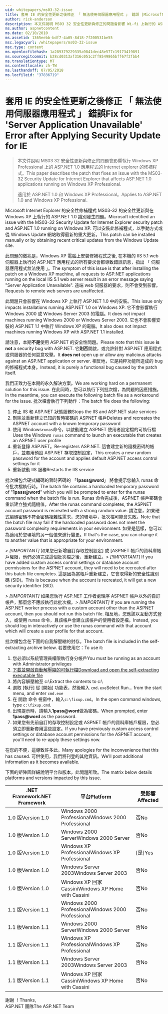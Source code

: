 ```yaml
---
uid: whitepapers/ms03-32-issue
title: 套用 IE 的安全性更新之後修正 「 無法使用伺服器應用程式 」 錯誤 |Microsoft Docs
author: rick-anderson
description: 本文件說明 MS03 32 安全性更新與修正的問題會影響 Wi-fi 上執行的 ASP.NET 1.0 應用程式的 Internet explorer 的修補程式...
ms.author: aspnetcontent
ms.date: 02/10/2010
ms.assetid: 1365eebb-bdf7-4a05-8d18-7f200531be55
msc.legacyurl: /whitepapers/ms03-32-issue
msc.type: content
ms.openlocfilehash: 1a289379229335a9841dec48e577c19173419891
ms.sourcegitcommit: b28cd0313af316c051c2ff8549865bff67f2fbb4
ms.translationtype: MT
ms.contentlocale: zh-TW
ms.lasthandoff: 07/05/2018
ms.locfileid: "37836719"
---
```

<a name="fix-for-server-application-unavailable-error-after-applying-security-update-for-ie"></a><span data-ttu-id="3160c-103">套用 IE 的安全性更新之後修正 「 無法使用伺服器應用程式 」 錯誤</span><span class="sxs-lookup"><span data-stu-id="3160c-103">Fix for 'Server Application Unavailable' Error after Applying Security Update for IE</span></span>
====================
> <span data-ttu-id="3160c-104">本文件說明 MS03 32 安全性更新與修正的問題會影響執行 Windows XP Professional 上的 ASP.NET 1.0 應用程式的 Internet explorer 的修補程式。</span><span class="sxs-lookup"><span data-stu-id="3160c-104">This paper describes the patch that fixes an issue with the MS03-32 Security Update for Internet Explorer that affects ASP.NET 1.0 applications running on Windows XP Professional.</span></span>
> 
> <span data-ttu-id="3160c-105">適用於 ASP.NET 1.0 和 Windows XP Professional。</span><span class="sxs-lookup"><span data-stu-id="3160c-105">Applies to ASP.NET 1.0 and Windows XP Professional.</span></span>


<span data-ttu-id="3160c-106">Microsoft Internet Explorer 的安全性修補程式 MS03-32 的安全性更新與在 Windows XP 上執行的 ASP.NET 1.0 識別發生問題。</span><span class="sxs-lookup"><span data-stu-id="3160c-106">Microsoft identified an issue with the MS03-32 Security Update for Internet Explorer security patch and ASP.NET 1.0 running on Windows XP.</span></span> <span data-ttu-id="3160c-107">可以安裝此修補程式，以手動方式或從 Windows Update 網站取得最新的重大更新。</span><span class="sxs-lookup"><span data-stu-id="3160c-107">This patch can be installed manually or by obtaining recent critical updates from the Windows Update site.</span></span>

<span data-ttu-id="3160c-108">此問題的徵兆是，Windows XP 電腦上安裝修補程式之後, 在本機的 IIS 5.1 web 伺服器上執行的 ASP.NET 應用程式的所有要求會都導致錯誤訊息，指出 「 伺服器應用程式無法使用 」。</span><span class="sxs-lookup"><span data-stu-id="3160c-108">The symptom of this issue is that after installing the patch on a Windows XP machine, all requests to ASP.NET applications running on the local IIS 5.1 web server result in an error message saying "Server Application Unavailable".</span></span> <span data-ttu-id="3160c-109">遠端 web 伺服器的要求，則不會受到影響。</span><span class="sxs-lookup"><span data-stu-id="3160c-109">Requests to remote web servers are unaffected.</span></span>

<span data-ttu-id="3160c-110">此問題只會影響在 Windows XP 上執行 ASP.NET 1.0 中的安裝。</span><span class="sxs-lookup"><span data-stu-id="3160c-110">This issue only impacts installations running ASP.NET 1.0 on Windows XP.</span></span> <span data-ttu-id="3160c-111">它不會影響執行 Windows 2000 或 Windows Server 2003 的電腦。</span><span class="sxs-lookup"><span data-stu-id="3160c-111">It does not impact machines running Windows 2000 or Windows Server 2003.</span></span> <span data-ttu-id="3160c-112">它也不會影響安裝的 ASP.NET 1.1 中執行 Windows XP 的電腦。</span><span class="sxs-lookup"><span data-stu-id="3160c-112">It also does not impact machines running Windows XP with ASP.NET 1.1 installed.</span></span>

<span data-ttu-id="3160c-113">請注意，本期**不是**使用 ASP.NET 的安全性問題。</span><span class="sxs-lookup"><span data-stu-id="3160c-113">Please note that this issue **is not** a security bug with ASP.NET.</span></span> <span data-ttu-id="3160c-114">它**則否**開啟，或允許針對 ASP.NET 應用程式或伺服器的任何惡意攻擊。</span><span class="sxs-lookup"><span data-stu-id="3160c-114">It **does not** open up or allow any malicious attacks against an ASP.NET application or server.</span></span> <span data-ttu-id="3160c-115">相反地，它是純粹功能所造成的 bug 的修補程式本身。</span><span class="sxs-lookup"><span data-stu-id="3160c-115">Instead, it is purely a functional bug caused by the patch itself.</span></span>

<span data-ttu-id="3160c-116">我們正致力在本期的永久解決方案。</span><span class="sxs-lookup"><span data-stu-id="3160c-116">We are working hard on a permanent solution for this issue.</span></span> <span data-ttu-id="3160c-117">在此同時，您可以執行下列批次檔，為問題的因應措施。</span><span class="sxs-lookup"><span data-stu-id="3160c-117">In the meantime, you can execute the following batch file as a workaround for the issue.</span></span> <span data-ttu-id="3160c-118">批次檔會執行下列動作：</span><span class="sxs-lookup"><span data-stu-id="3160c-118">The batch file does the following:</span></span>

1. <span data-ttu-id="3160c-119">停止 IIS 和 ASP.NET 狀態服務</span><span class="sxs-lookup"><span data-stu-id="3160c-119">Stops the IIS and ASP.NET state services</span></span>
2. <span data-ttu-id="3160c-120">刪除並重新建立已知的暫時密碼的 ASPNET 帳戶</span><span class="sxs-lookup"><span data-stu-id="3160c-120">Deletes and recreates the ASPNET account with a known temporary password</span></span>
3. <span data-ttu-id="3160c-121">使用 Windows`runas`命令，以啟動建立 ASPNET 使用者設定檔的可執行檔</span><span class="sxs-lookup"><span data-stu-id="3160c-121">Uses the Windows `runas` command to launch an executable that creates an ASPNET user profile</span></span>
4. <span data-ttu-id="3160c-122">重新登錄 ASP.NET。</span><span class="sxs-lookup"><span data-stu-id="3160c-122">Re-registers ASP.NET.</span></span> <span data-ttu-id="3160c-123">這會建立新的隨機密碼的帳戶，並套用預設 ASP.NET 存取控制設定，</span><span class="sxs-lookup"><span data-stu-id="3160c-123">This creates a new random password for the account and applies default ASP.NET access control settings for it</span></span>
5. <span data-ttu-id="3160c-124">重新啟動 IIS 服務</span><span class="sxs-lookup"><span data-stu-id="3160c-124">Restarts the IIS service</span></span>

<span data-ttu-id="3160c-125">批次檔包含硬式編碼的暫時密碼的 「<strong>1pass@word</strong>」 將會提示您輸入 runas 命令批次檔執行時。</span><span class="sxs-lookup"><span data-stu-id="3160c-125">The batch file contains a hardcoded temporary password of "<strong>1pass@word</strong>" which you will be prompted to enter for the runas command when the batch file is run.</span></span> <span data-ttu-id="3160c-126">Runas 命令完成後，ASPNET 帳戶密碼會重新建立強式隨機值。</span><span class="sxs-lookup"><span data-stu-id="3160c-126">After the runas command completes, the ASPNET account password is recreated with a strong random value.</span></span> <span data-ttu-id="3160c-127">請注意，如果硬式編碼密碼不符合密碼複雜性需求，您的環境中，批次檔可能會失敗。</span><span class="sxs-lookup"><span data-stu-id="3160c-127">Note that the batch file may fail if the hardcoded password does not meet the password complexity requirements in your environment.</span></span> <span data-ttu-id="3160c-128">如果是這樣，您可以為適用於您環境的另一個值來進行變更。</span><span class="sxs-lookup"><span data-stu-id="3160c-128">If that's the case, you can change it to another value that is appropriate for your environment.</span></span>

<span data-ttu-id="3160c-129">*> [!IMPORTANT]* 如果您已新增自訂存取控制設定] 或 [ASPNET 帳戶的資料庫帳戶權限，他們必須完成這個批次檔之後，重新建立。</span><span class="sxs-lookup"><span data-stu-id="3160c-129">*> [!IMPORTANT]* If you have added custom access control settings or database account permissions for the ASPNET account, they will need to be recreated after this batch file completes.</span></span> <span data-ttu-id="3160c-130">這是因為當帳戶重新建立，它會取得新的安全性識別碼 (SID)。</span><span class="sxs-lookup"><span data-stu-id="3160c-130">This is because when the account is recreated, it will get a new security identifier (SID).</span></span>

<span data-ttu-id="3160c-131">*> [!IMPORTANT]* 如果您執行 ASP.NET 工作者處理序 ASPNET 帳戶以外的自訂帳戶，那麼您不應該執行此批次檔。</span><span class="sxs-lookup"><span data-stu-id="3160c-131">*> [!IMPORTANT]* If you are running the ASP.NET worker process with a custom account other than the ASPNET account, then you should not run this batch file.</span></span> <span data-ttu-id="3160c-132">相反地，您應該以互動方式登入，或使用 runas 命令，且該帳戶會建立該帳戶的使用者設定檔。</span><span class="sxs-lookup"><span data-stu-id="3160c-132">Instead, you should log in interactively or use the runas command with that account which will create a user profile for that account.</span></span>

<span data-ttu-id="3160c-133">批次檔包含在下面的自我解壓縮的封存。</span><span class="sxs-lookup"><span data-stu-id="3160c-133">The batch file is included in the self-extracting archive below.</span></span> <span data-ttu-id="3160c-134">若要使用它：</span><span class="sxs-lookup"><span data-stu-id="3160c-134">To use it:</span></span>

1. <span data-ttu-id="3160c-135">您必須以系統管理員權限執行身分帳戶</span><span class="sxs-lookup"><span data-stu-id="3160c-135">You must be running as an account with Administrator privileges</span></span>
2. [<span data-ttu-id="3160c-136">下載並開啟自動解壓縮的可執行檔</span><span class="sxs-lookup"><span data-stu-id="3160c-136">Download and open the self-extracting executable file</span></span>](ms03-32-issue/_static/fixup1.exe)
3. <span data-ttu-id="3160c-137">將內容解壓縮至 c:\\</span><span class="sxs-lookup"><span data-stu-id="3160c-137">Extract the contents to c:\\</span></span>
4. <span data-ttu-id="3160c-138">選取 [執行] 從 [開始] 功能表，然後輸入 `cmd.exe`</span><span class="sxs-lookup"><span data-stu-id="3160c-138">Select Run... from the start menu, and enter `cmd.exe`</span></span>
5. <span data-ttu-id="3160c-139">在 開啟 命令 視窗中，輸入`c:\fixup.cmd`。</span><span class="sxs-lookup"><span data-stu-id="3160c-139">In the open command windows, type `c:\fixup.cmd`.</span></span>
6. <span data-ttu-id="3160c-140">出現提示時，請輸入<strong>1pass@word</strong>做為密碼。</span><span class="sxs-lookup"><span data-stu-id="3160c-140">When prompted, enter <strong>1pass@word</strong> as the password.</span></span>
7. <span data-ttu-id="3160c-141">如果您有先前自訂的存取控制設定或 ASPNET 帳戶的資料庫帳戶權限，您必須立即重新套用這些設定。</span><span class="sxs-lookup"><span data-stu-id="3160c-141">If you have previously custom access control settings or database account permissions for the ASPNET account, you'll need to re-apply these settings now.</span></span>

<span data-ttu-id="3160c-142">在您的不便，這導致許多此。</span><span class="sxs-lookup"><span data-stu-id="3160c-142">Many apologies for the inconvenience that this has caused.</span></span> <span data-ttu-id="3160c-143">可供使用，我們將刊登的其他資訊。</span><span class="sxs-lookup"><span data-stu-id="3160c-143">We'll post additional information as it becomes available.</span></span>

<span data-ttu-id="3160c-144">下面的矩陣圖詳細說明平台和版本，此問題所致。</span><span class="sxs-lookup"><span data-stu-id="3160c-144">The matrix below details platforms and versions impacted by this issue.</span></span>

| <span data-ttu-id="3160c-145">.NET Framework</span><span class="sxs-lookup"><span data-stu-id="3160c-145">.NET Framework</span></span> | <span data-ttu-id="3160c-146">平台</span><span class="sxs-lookup"><span data-stu-id="3160c-146">Platform</span></span> | <span data-ttu-id="3160c-147">受影響</span><span class="sxs-lookup"><span data-stu-id="3160c-147">Affected</span></span> |
| --- | --- | --- |
| <span data-ttu-id="3160c-148">1.0 版</span><span class="sxs-lookup"><span data-stu-id="3160c-148">Version 1.0</span></span> | <span data-ttu-id="3160c-149">Windows 2000 Professional</span><span class="sxs-lookup"><span data-stu-id="3160c-149">Windows 2000 Professional</span></span> | <span data-ttu-id="3160c-150">否</span><span class="sxs-lookup"><span data-stu-id="3160c-150">No</span></span> |
| <span data-ttu-id="3160c-151">1.0 版</span><span class="sxs-lookup"><span data-stu-id="3160c-151">Version 1.0</span></span> | <span data-ttu-id="3160c-152">Windows 2000 Server</span><span class="sxs-lookup"><span data-stu-id="3160c-152">Windows 2000 Server</span></span> | <span data-ttu-id="3160c-153">否</span><span class="sxs-lookup"><span data-stu-id="3160c-153">No</span></span> |
| <span data-ttu-id="3160c-154">1.0 版</span><span class="sxs-lookup"><span data-stu-id="3160c-154">Version 1.0</span></span> | <span data-ttu-id="3160c-155">Windows XP Professional</span><span class="sxs-lookup"><span data-stu-id="3160c-155">Windows XP Professional</span></span> | <span data-ttu-id="3160c-156">[是]</span><span class="sxs-lookup"><span data-stu-id="3160c-156">Yes</span></span> |
| <span data-ttu-id="3160c-157">1.0 版</span><span class="sxs-lookup"><span data-stu-id="3160c-157">Version 1.0</span></span> | <span data-ttu-id="3160c-158">Windows Server 2003</span><span class="sxs-lookup"><span data-stu-id="3160c-158">Windows Server 2003</span></span> | <span data-ttu-id="3160c-159">否</span><span class="sxs-lookup"><span data-stu-id="3160c-159">No</span></span> |
| <span data-ttu-id="3160c-160">1.0 版</span><span class="sxs-lookup"><span data-stu-id="3160c-160">Version 1.0</span></span> | <span data-ttu-id="3160c-161">Windows XP 回家 Cassini</span><span class="sxs-lookup"><span data-stu-id="3160c-161">Windows XP Home with Cassini</span></span> | <span data-ttu-id="3160c-162">否</span><span class="sxs-lookup"><span data-stu-id="3160c-162">No</span></span> |
| <span data-ttu-id="3160c-163">1.1 版</span><span class="sxs-lookup"><span data-stu-id="3160c-163">Version 1.1</span></span> | <span data-ttu-id="3160c-164">Windows 2000 Professional</span><span class="sxs-lookup"><span data-stu-id="3160c-164">Windows 2000 Professional</span></span> | <span data-ttu-id="3160c-165">否</span><span class="sxs-lookup"><span data-stu-id="3160c-165">No</span></span> |
| <span data-ttu-id="3160c-166">1.1 版</span><span class="sxs-lookup"><span data-stu-id="3160c-166">Version 1.1</span></span> | <span data-ttu-id="3160c-167">Windows 2000 Server</span><span class="sxs-lookup"><span data-stu-id="3160c-167">Windows 2000 Server</span></span> | <span data-ttu-id="3160c-168">否</span><span class="sxs-lookup"><span data-stu-id="3160c-168">No</span></span> |
| <span data-ttu-id="3160c-169">1.1 版</span><span class="sxs-lookup"><span data-stu-id="3160c-169">Version 1.1</span></span> | <span data-ttu-id="3160c-170">Windows XP Professional</span><span class="sxs-lookup"><span data-stu-id="3160c-170">Windows XP Professional</span></span> | <span data-ttu-id="3160c-171">否</span><span class="sxs-lookup"><span data-stu-id="3160c-171">No</span></span> |
| <span data-ttu-id="3160c-172">1.1 版</span><span class="sxs-lookup"><span data-stu-id="3160c-172">Version 1.1</span></span> | <span data-ttu-id="3160c-173">Windows Server 2003</span><span class="sxs-lookup"><span data-stu-id="3160c-173">Windows Server 2003</span></span> | <span data-ttu-id="3160c-174">否</span><span class="sxs-lookup"><span data-stu-id="3160c-174">No</span></span> |
| <span data-ttu-id="3160c-175">1.1 版</span><span class="sxs-lookup"><span data-stu-id="3160c-175">Version 1.1</span></span> | <span data-ttu-id="3160c-176">Windows XP 回家 Cassini</span><span class="sxs-lookup"><span data-stu-id="3160c-176">Windows XP Home with Cassini</span></span> | <span data-ttu-id="3160c-177">否</span><span class="sxs-lookup"><span data-stu-id="3160c-177">No</span></span> |

<span data-ttu-id="3160c-178">謝謝 ！</span><span class="sxs-lookup"><span data-stu-id="3160c-178">Thanks,</span></span>   
 <span data-ttu-id="3160c-179">ASP.NET 團隊</span><span class="sxs-lookup"><span data-stu-id="3160c-179">The ASP.NET Team</span></span>
